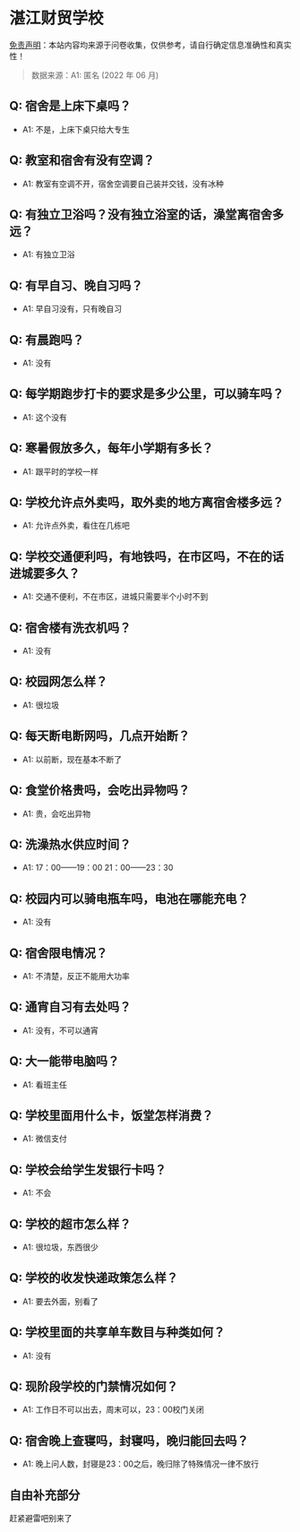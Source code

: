 # 湛江财贸学校

[免责声明](https://colleges.chat/#_3)：本站内容均来源于问卷收集，仅供参考，请自行确定信息准确性和真实性！

> 数据来源：A1: 匿名 (2022 年 06 月)

## Q: 宿舍是上床下桌吗？

- A1: 不是，上床下桌只给大专生

## Q: 教室和宿舍有没有空调？

- A1: 教室有空调不开，宿舍空调要自己装并交钱，没有冰种

## Q: 有独立卫浴吗？没有独立浴室的话，澡堂离宿舍多远？

- A1: 有独立卫浴

## Q: 有早自习、晚自习吗？

- A1: 早自习没有，只有晚自习

## Q: 有晨跑吗？

- A1: 没有

## Q: 每学期跑步打卡的要求是多少公里，可以骑车吗？

- A1: 这个没有

## Q: 寒暑假放多久，每年小学期有多长？

- A1: 跟平时的学校一样

## Q: 学校允许点外卖吗，取外卖的地方离宿舍楼多远？

- A1: 允许点外卖，看住在几栋吧

## Q: 学校交通便利吗，有地铁吗，在市区吗，不在的话进城要多久？

- A1: 交通不便利，不在市区，进城只需要半个小时不到

## Q: 宿舍楼有洗衣机吗？

- A1: 没有

## Q: 校园网怎么样？

- A1: 很垃圾

## Q: 每天断电断网吗，几点开始断？

- A1: 以前断，现在基本不断了

## Q: 食堂价格贵吗，会吃出异物吗？

- A1: 贵，会吃出异物

## Q: 洗澡热水供应时间？

- A1: 17：00——19：00       21：00——23：30

## Q: 校园内可以骑电瓶车吗，电池在哪能充电？

- A1: 没有

## Q: 宿舍限电情况？

- A1: 不清楚，反正不能用大功率

## Q: 通宵自习有去处吗？

- A1: 没有，不可以通宵

## Q: 大一能带电脑吗？

- A1: 看班主任

## Q: 学校里面用什么卡，饭堂怎样消费？

- A1: 微信支付

## Q: 学校会给学生发银行卡吗？

- A1: 不会

## Q: 学校的超市怎么样？

- A1: 很垃圾，东西很少

## Q: 学校的收发快递政策怎么样？

- A1: 要去外面，别看了

## Q: 学校里面的共享单车数目与种类如何？

- A1: 没有

## Q: 现阶段学校的门禁情况如何？

- A1: 工作日不可以出去，周末可以，23：00校门关闭

## Q: 宿舍晚上查寝吗，封寝吗，晚归能回去吗？

- A1: 晚上问人数，封寝是23：00之后，晚归除了特殊情况一律不放行

## 自由补充部分

赶紧避雷吧别来了